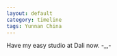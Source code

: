 ```yaml
---
layout: default
category: timeline
tags: Yunnan China
---
```


Have my easy studio at Dali now. -_,-

<img src="{{ site_url }}/img/posts/2013-06-04.jpg" alt="">

